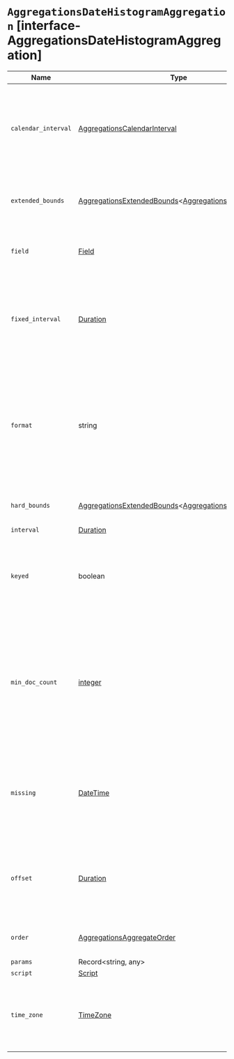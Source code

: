 # `AggregationsDateHistogramAggregation` [interface-AggregationsDateHistogramAggregation]

| Name | Type | Description |
| - | - | - |
| `calendar_interval` | [AggregationsCalendarInterval](./AggregationsCalendarInterval.md) | Calendar-aware interval. Can be specified using the unit name, such as `month`, or as a single unit quantity, such as `1M`. |
| `extended_bounds` | [AggregationsExtendedBounds](./AggregationsExtendedBounds.md)<[AggregationsFieldDateMath](./AggregationsFieldDateMath.md)> | Enables extending the bounds of the histogram beyond the data itself. |
| `field` | [Field](./Field.md) | The date field whose values are use to build a histogram. |
| `fixed_interval` | [Duration](./Duration.md) | Fixed intervals: a fixed number of SI units and never deviate, regardless of where they fall on the calendar. |
| `format` | string | The date format used to format `key_as_string` in the response. If no `format` is specified, the first date format specified in the field mapping is used. |
| `hard_bounds` | [AggregationsExtendedBounds](./AggregationsExtendedBounds.md)<[AggregationsFieldDateMath](./AggregationsFieldDateMath.md)> | Limits the histogram to specified bounds. |
| `interval` | [Duration](./Duration.md) | &nbsp; |
| `keyed` | boolean | Set to `true` to associate a unique string key with each bucket and return the ranges as a hash rather than an array. |
| `min_doc_count` | [integer](./integer.md) | Only returns buckets that have `min_doc_count` number of documents. By default, all buckets between the first bucket that matches documents and the last one are returned. |
| `missing` | [DateTime](./DateTime.md) | The value to apply to documents that do not have a value. By default, documents without a value are ignored. |
| `offset` | [Duration](./Duration.md) | Changes the start value of each bucket by the specified positive ( `+`) or negative offset ( `-`) duration. |
| `order` | [AggregationsAggregateOrder](./AggregationsAggregateOrder.md) | The sort order of the returned buckets. |
| `params` | Record<string, any> | &nbsp; |
| `script` | [Script](./Script.md) | [ScriptSource](./ScriptSource.md) | &nbsp; |
| `time_zone` | [TimeZone](./TimeZone.md) | Time zone used for bucketing and rounding. Defaults to Coordinated Universal Time (UTC). |
